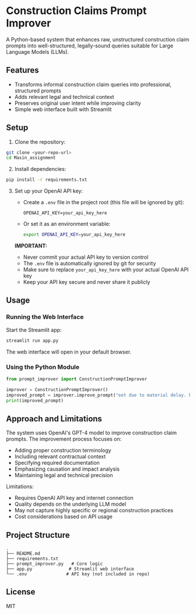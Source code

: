 # Construction Claims Prompt Improver

A Python-based system that enhances raw, unstructured construction claim prompts into well-structured, legally-sound queries suitable for Large Language Models (LLMs).

## Features

- Transforms informal construction claim queries into professional, structured prompts
- Adds relevant legal and technical context
- Preserves original user intent while improving clarity
- Simple web interface built with Streamlit

## Setup

1. Clone the repository:
```bash
git clone <your-repo-url>
cd Masin_assignment
```

2. Install dependencies:
```bash
pip install -r requirements.txt
```

3. Set up your OpenAI API key:
   - Create a `.env` file in the project root (this file will be ignored by git):
     ```
     OPENAI_API_KEY=your_api_key_here
     ```
   - Or set it as an environment variable:
     ```bash
     export OPENAI_API_KEY=your_api_key_here
     ```
   
   **IMPORTANT:** 
   - Never commit your actual API key to version control
   - The `.env` file is automatically ignored by git for security
   - Make sure to replace `your_api_key_here` with your actual OpenAI API key
   - Keep your API key secure and never share it publicly

## Usage

### Running the Web Interface

Start the Streamlit app:
```bash
streamlit run app.py
```

The web interface will open in your default browser.

### Using the Python Module

```python
from prompt_improver import ConstructionPromptImprover

improver = ConstructionPromptImprover()
improved_prompt = improver.improve_prompt("eot due to material delay. how to justify?")
print(improved_prompt)
```

## Approach and Limitations

The system uses OpenAI's GPT-4 model to improve construction claim prompts. The improvement process focuses on:
- Adding proper construction terminology
- Including relevant contractual context
- Specifying required documentation
- Emphasizing causation and impact analysis
- Maintaining legal and technical precision

Limitations:
- Requires OpenAI API key and internet connection
- Quality depends on the underlying LLM model
- May not capture highly specific or regional construction practices
- Cost considerations based on API usage

## Project Structure

```
.
├── README.md
├── requirements.txt
├── prompt_improver.py   # Core logic
├── app.py              # Streamlit web interface
└── .env               # API key (not included in repo)
```

## License

MIT